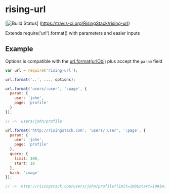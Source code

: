 rising-url
==========

[![Build Status](https://travis-ci.org/RisingStack/rising-url.svg?branch=master)]
(https://travis-ci.org/RisingStack/rising-url)

Extends require('url').format() with parameters and easier inputs

## Example

Options is compatible with the [url.format(urlObj)](http://nodejs.org/api/url.html)
plus accept the `param` field

```javascript
var url = require('rising-url');

url.format('..', ..., options);
```

```javascript
url.format('users/:user', ':page', {
  param: {
    user: 'john',
    page: 'profile'
  }
});

// -> 'users/john/profile'
```

```javascript
url.format('http://risingstack.com', 'users/:user', ':page', {
  param: {
    user: 'john',
    page: 'profile'
  },
  query: {
    limit: 100,
    start: 10
  },
  hash: 'image'
});

// -> 'http://risingstack.com/users/john/profile?limit=100&start=10#image'
```

